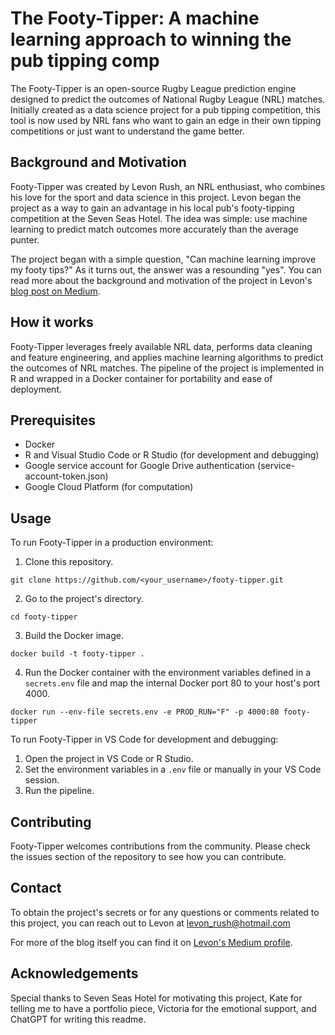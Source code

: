# The Footy-Tipper: A machine learning approach to winning the pub tipping comp

The Footy-Tipper is an open-source Rugby League prediction engine designed to predict the outcomes of National Rugby League (NRL) matches. Initially created as a data science project for a pub tipping competition, this tool is now used by NRL fans who want to gain an edge in their own tipping competitions or just want to understand the game better.

## Background and Motivation

Footy-Tipper was created by Levon Rush, an NRL enthusiast, who combines his love for the sport and data science in this project. Levon began the project as a way to gain an advantage in his local pub's footy-tipping competition at the Seven Seas Hotel. The idea was simple: use machine learning to predict match outcomes more accurately than the average punter.

The project began with a simple question, "Can machine learning improve my footy tips?" As it turns out, the answer was a resounding "yes". You can read more about the background and motivation of the project in Levon's [blog post on Medium](https://medium.com/@levonrush/the-footy-tipper-a-machine-learning-approach-to-winning-the-pub-tipping-comp-dc07a7325292).

## How it works

Footy-Tipper leverages freely available NRL data, performs data cleaning and feature engineering, and applies machine learning algorithms to predict the outcomes of NRL matches. The pipeline of the project is implemented in R and wrapped in a Docker container for portability and ease of deployment.

## Prerequisites

- Docker
- R and Visual Studio Code or R Studio (for development and debugging)
- Google service account for Google Drive authentication (service-account-token.json)
- Google Cloud Platform (for computation)

## Usage

To run Footy-Tipper in a production environment:

1. Clone this repository.
```
git clone https://github.com/<your_username>/footy-tipper.git
```

2. Go to the project's directory.
```
cd footy-tipper
```

3. Build the Docker image.
```
docker build -t footy-tipper .
```

4. Run the Docker container with the environment variables defined in a `secrets.env` file and map the internal Docker port 80 to your host's port 4000.
```
docker run --env-file secrets.env -e PROD_RUN="F" -p 4000:80 footy-tipper
```

To run Footy-Tipper in VS Code for development and debugging:

1. Open the project in VS Code or R Studio.
2. Set the environment variables in a `.env` file or manually in your VS Code session.
3. Run the pipeline.

## Contributing

Footy-Tipper welcomes contributions from the community. Please check the issues section of the repository to see how you can contribute.

## Contact

To obtain the project's secrets or for any questions or comments related to this project, you can reach out to Levon at levon_rush@hotmail.com

For more of the blog itself you can find it on [Levon's Medium profile](https://medium.com/@levonrush).

## Acknowledgements
Special thanks to Seven Seas Hotel for motivating this project, Kate for telling me to have a portfolio piece, Victoria for the emotional support, and ChatGPT for writing this readme.
